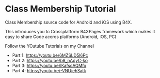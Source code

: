 # Class Membership Tutorial
 Class Membership source code for Android and iOS using B4X.

 This introduces you to Crossplatform B4XPages framework which makes it easy to share Code accros platforms (Android, iOS, PC)

 Follow the YOutube Tutorials on my Channel

 * Part 1: https://youtu.be/6MZSLD5I6Pc
 * Part 2: https://youtu.be/b8_nAdyC-ko
 * Part 3: https://youtu.be/lKafscAQMfo
 * Part 4: https://youtu.be/-VNUiehSatk
